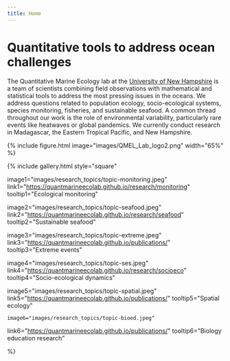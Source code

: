 ```yaml
---
title: Home
---
```


# Quantitative tools to address ocean challenges


The Quantitative Marine Ecology lab at the [University of New Hampshire](https://colsa.unh.edu/biological-sciences) is a team of scientists combining field observations with mathematical and statistical tools to address the most pressing issues in the oceans. We address questions related to population ecology, socio-ecological systems, species monitoring, fisheries, and sustainable seafood. A common thread throughout our work is the role of environmental variability, particularly rare events like heatwaves or global pandemics. We currently conduct research in Madagascar, the Eastern Tropical Pacific, and New Hampshire.

{%
  include figure.html
  image="images/QMEL_Lab_logo2.png"
  width="65%"
%}





{%
  include gallery.html
  style="square"

  image1="images/research_topics/topic-monitoring.jpeg"
  link1="https://quantmarineecolab.github.io/research/monitoring"
  tooltip1="Ecological monitoring"

  image2="images/research_topics/topic-seafood.jpeg"
  link2="https://quantmarineecolab.github.io/research/seafood"
  tooltip2="Sustainable seafood"

  image3="images/research_topics/topic-extreme.jpeg"
  link3="https://quantmarineecolab.github.io/publications/"
  tooltip3="Extreme events"

  image4="images/research_topics/topic-ses.jpeg"
  link4="https://quantmarineecolab.github.io/research/socioeco"
  tooltip4="Socio-ecological dynamics"
  
  image5="images/research_topics/topic-spatial.jpeg"
  link5="https://quantmarineecolab.github.io/publications/"
  tooltip5="Spatial ecology"
  
    image6="images/research_topics/topic-bioed.jpeg"
  link6="https://quantmarineecolab.github.io/publications/"
  tooltip6="Biology education research"


%}

<!-- section break -->

<!-- section full -->

